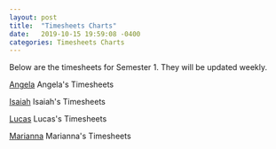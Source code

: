 ```yaml
---
layout: post
title:  "Timesheets Charts"
date:   2019-10-15 19:59:08 -0400
categories: Timesheets Charts
---
```


Below are the timesheets for Semester 1. They will be updated weekly. 

[Angela][angela] Angela's Timesheets

[Isaiah][isaiah] Isaiah's Timesheets

[Lucas][lucas] Lucas's Timesheets

[Marianna][marianna] Marianna's Timesheets

[angela]: ./AngelaBamfield-weekly-individual.xlsx
[isaiah]: ./IsaiahOcasio-individual.xlsx
[lucas]: ./LucasKretvix-weekly-individual.xlsx
[marianna]: ./marianna-weekly-individual.xlsx

